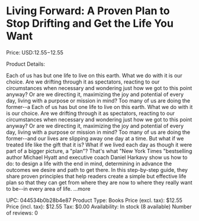 # Living Forward: A Proven Plan to Stop Drifting and Get the Life You Want

Price: USD:$12.55-$12.55

Product Details:

Each of us has but one life to live on this earth. What we do with it is our choice. Are we drifting through it as spectators, reacting to our circumstances when necessary and wondering just how we got to this point anyway? Or are we directing it, maximizing the joy and potential of every day, living with a purpose or mission in mind? Too many of us are doing the former--a Each of us has but one life to live on this earth. What we do with it is our choice. Are we drifting through it as spectators, reacting to our circumstances when necessary and wondering just how we got to this point anyway? Or are we directing it, maximizing the joy and potential of every day, living with a purpose or mission in mind? Too many of us are doing the former--and our lives are slipping away one day at a time. But what if we treated life like the gift that it is? What if we lived each day as though it were part of a bigger picture, a "plan"? That's what "New York Times "bestselling author Michael Hyatt and executive coach Daniel Harkavy show us how to do: to design a life with the end in mind, determining in advance the outcomes we desire and path to get there. In this step-by-step guide, they share proven principles that help readers create a simple but effective life plan so that they can get from where they are now to where they really want to be--in every area of life. ...more

UPC: 044534b0b28b4e87
Product Type: Books
Price (excl. tax): $12.55
Price (incl. tax): $12.55
Tax: $0.00
Availability: In stock (8 available)
Number of reviews: 0